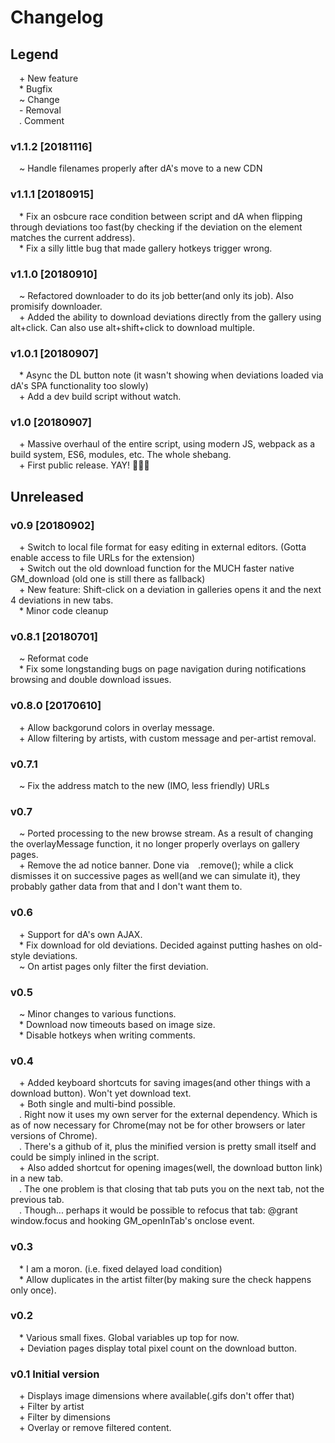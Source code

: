 # Changelog

## Legend
&emsp;\+  New feature  
&emsp;\*  Bugfix  
&emsp;\~  Change  
&emsp;\-  Removal  
&emsp;\.  Comment  

### v1.1.2 [20181116]
&emsp;\~ Handle filenames properly after dA's move to a new CDN  

### v1.1.1 [20180915]
&emsp;\* Fix an osbcure race condition between script and dA when flipping through deviations too fast(by checking if the deviation on the element matches the current address).  
&emsp;\* Fix a silly little bug that made gallery hotkeys trigger wrong.

### v1.1.0 [20180910]
&emsp;\~ Refactored downloader to do its job better(and only its job). Also promisify downloader.  
&emsp;\+ Added the ability to download deviations directly from the gallery using alt+click. Can also use alt+shift+click to download multiple.

### v1.0.1 [20180907]
&emsp;\* Async the DL button note (it wasn't showing when deviations loaded via dA's SPA functionality too slowly)  
&emsp;\+ Add a dev build script without watch.

### v1.0 [20180907]
&emsp;\+ Massive overhaul of the entire script, using modern JS, webpack as a build system, ES6, modules, etc. The whole shebang.  
&emsp;\+ First public release. YAY! 🎉🎉🎉  

## Unreleased

### v0.9 [20180902]
&emsp;\+ Switch to local file format for easy editing in external editors. (Gotta enable access to file URLs for the extension)  
&emsp;\+ Switch out the old download function for the MUCH faster native GM_download (old one is still there as fallback)  
&emsp;\+ New feature: Shift-click on a deviation in galleries opens it and the next 4 deviations in new tabs.  
&emsp;\* Minor code cleanup  

### v0.8.1 [20180701]
&emsp;\~ Reformat code  
&emsp;\* Fix some longstanding bugs on page navigation during notifications browsing and double download issues.  

### v0.8.0 [20170610]
&emsp;\+ Allow backgorund colors in overlay message.  
&emsp;\+ Allow filtering by artists, with custom message and per-artist removal.  

### v0.7.1
&emsp;\~ Fix the address match to the new (IMO, less friendly) URLs  

### v0.7
&emsp;\~ Ported processing to the new browse stream. As a result of changing the overlayMessage function, it no longer properly overlays on gallery pages.  
&emsp;\+ Remove the ad notice banner. Done via&emsp;\.remove(); while a click dismisses it on successive pages as well(and we can simulate it), they probably gather data from that and I don't want them to.  

### v0.6
&emsp;\+ Support for dA's own AJAX.  
&emsp;\* Fix download for old deviations. Decided against putting hashes on old-style deviations.  
&emsp;\~ On artist pages only filter the first deviation.  

### v0.5
&emsp;\~ Minor changes to various functions.  
&emsp;\* Download now timeouts based on image size.  
&emsp;\* Disable hotkeys when writing comments.  

### v0.4
&emsp;\+ Added keyboard shortcuts for saving images(and other things with a download button). Won't yet download text.  
&emsp;\+ Both single and multi-bind possible.  
&emsp;\. Right now it uses my own server for the external dependency. Which is as of now necessary for Chrome(may not be for other browsers or later versions of Chrome).  
&emsp;\. There's a github of it, plus the minified version is pretty small itself and could be simply inlined in the script.  
&emsp;\+ Also added shortcut for opening images(well, the download button link) in a new tab.  
&emsp;\. The one problem is that closing that tab puts you on the next tab, not the previous tab.  
&emsp;\. Though... perhaps it would be possible to refocus that tab: @grant window.focus and hooking GM_openInTab's onclose event.  

### v0.3
&emsp;\* I am a moron. (i.e. fixed delayed load condition)  
&emsp;\* Allow duplicates in the artist filter(by making sure the check happens only once).  

### v0.2
&emsp;\* Various small fixes. Global variables up top for now.  
&emsp;\+ Deviation pages display total pixel count on the download button.  

### v0.1 Initial version
&emsp;\+ Displays image dimensions where available(.gifs don't offer that)  
&emsp;\+ Filter by artist  
&emsp;\+ Filter by dimensions  
&emsp;\+ Overlay or remove filtered content.  

